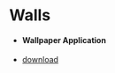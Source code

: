 # Walls
- #### Wallpaper Application 
- [download](https://github.com/souvik757/Android-apk-s/blob/main/Walls.apk)
